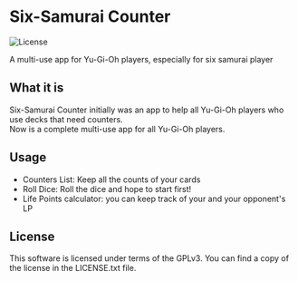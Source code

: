 # Six-Samurai Counter
![License](https://img.shields.io/badge/License-GPLv3-blue.svg)

A multi-use app for Yu-Gi-Oh players, especially for six samurai player

## What it is

Six-Samurai Counter initially was an app to help all Yu-Gi-Oh players who use decks that need counters. <br>
Now is a complete multi-use app for all Yu-Gi-Oh players.

## Usage
- Counters List: Keep all the counts of your cards
- Roll Dice: Roll the dice and hope to start first!
- Life Points calculator: you can keep track of your and your opponent's LP

## License

This software is licensed under terms of the GPLv3. You can find a copy of the license in the LICENSE.txt file.



